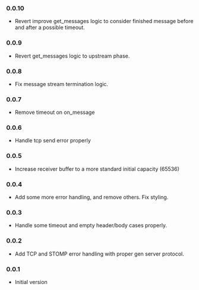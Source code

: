 ### 0.0.10
* Revert improve get_messages logic to consider finished message before and after a possible timeout.

### 0.0.9
* Revert get_messages logic to upstream phase.

### 0.0.8
* Fix message stream termination logic.

### 0.0.7
* Remove timeout on on_message

### 0.0.6
* Handle tcp send error properly

### 0.0.5
* Increase receiver buffer to a more standard initial capacity (65536)

### 0.0.4
* Add some more error handling, and remove others. Fix styling.

### 0.0.3
* Handle some timeout and empty header/body cases properly.

### 0.0.2
* Add TCP and STOMP error handling with proper gen server protocol.

### 0.0.1
* Initial version
